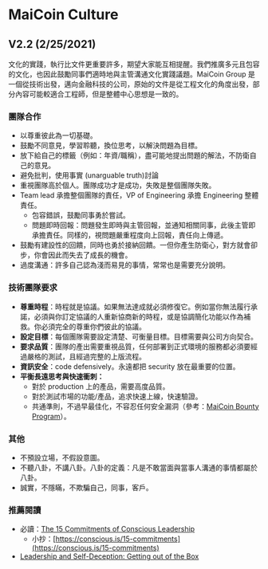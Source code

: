 # MaiCoin Culture

## V2.2 (2/25/2021)

文化的實踐，執行比文件更重要許多，期望大家能互相提醒。我們推廣多元且包容的文化，也因此鼓勵同事們適時地與主管溝通文化實踐議題。MaiCoin Group 是一個從技術出發，邁向金融科技的公司，原始的文件是從工程文化的角度出發，部分內容可能較適合工程師，但是整體中心思想是一致的。

### 團隊合作

* 以尊重彼此為一切基礎。
* 鼓勵不同意見，學習聆聽，換位思考，以解決問題為目標。
* 放下給自己的標籤（例如：年資/職稱），盡可能地提出問題的解法，不防衛自己的意見。
* 避免批判，使用事實 (unarguable truth)討論
* 重視團隊高於個人。團隊成功才是成功，失敗是整個團隊失敗。
* Team lead 承擔整個團隊的責任，VP of Engineering 承擔 Engineering 整體責任。
    * 包容錯誤，鼓勵同事勇於嘗試。
    * 問題即時回報：問題發生即時與主管回報，並通知相關同事，此後主管即承擔責任。同樣的，視問題嚴重程度向上回報，責任向上傳遞。
* 鼓勵有建設性的回饋，同時也勇於接納回饋。一但你產生防衛心，對方就會卻步，你會因此而失去了成長的機會。
* 過度溝通：許多自己認為淺而易見的事情，常常也是需要充分說明。

### 技術團隊要求

* **尊重時程**：時程就是協議。如果無法達成就必須修復它。例如當你無法履行承諾，必須與你訂定協議的人重新協商新的時程，或是協調簡化功能以作為補救。你必須完全的尊重你們彼此的協議。
* **設定目標**：每個團隊需要設定清楚、可衡量目標。目標需要與公司方向契合。
* **要求品質**：團隊的產出需要重視品質，任何部署到正式環境的服務都必須要經過嚴格的測試，且經過完整的上版流程。
* **資訊安全**：code defensively。永遠都把 security 放在最重要的位置。
* **平衡長遠思考與快速衝刺：**
    * 對於 production 上的產品，需要高度品質。
    * 對於測試市場的功能/產品，追求快速上線，快速驗證。
    * 共通準則，不過早最佳化，不容忍任何安全漏洞（參考：[MaiCoin Bounty Program](https://maicoin2.freshdesk.com/en/support/solutions/articles/32000027515-bounty-program)）。

### 其他

* 不預設立場，不假設意圖。
* 不聽八卦，不講八卦。八卦的定義：凡是不敢當面與當事人溝通的事情都屬於八卦。
* 誠實，不隱瞞，不欺騙自己，同事，客戶。

### 推薦閱讀

* 必讀：[The 15 Commitments of Conscious Leadership](https://www.amazon.com/15-Commitments-Conscious-Leadership-Sustainable-ebook/dp/B00R3MHWUE)
    * 小抄：[https://conscious.is/15-commitments](https://conscious.is/15-commitments)
* [Leadership and Self-Deception: Getting out of the Box](https://www.amazon.com/Leadership-Self-Deception-Getting-out-Box-ebook/dp/B07DKHH1GC/ref=sr_1_1?crid=1CCWDWZAEY7EL&keywords=leadership+and+self+deception&qid=1582279299&s=digital-text&sprefix=self-deception+and+l%2Cdigital-text%2C324&sr=1-1)

